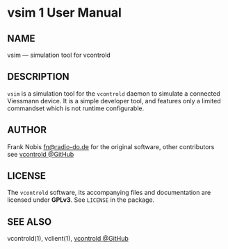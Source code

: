 vsim 1 User Manual
==================

NAME
----

vsim — simulation tool for vcontrold


DESCRIPTION
-----------

`vsim` is a simulation tool for the `vcontrold` daemon to simulate a connected Viessmann device.
It is a simple developer tool, and features only a limited commandset which is not runtime configurable.

AUTHOR
------

Frank Nobis <fn@radio-do.de> for the original software,
other contributors see [vcontrold @GitHub](https://github.com/openv/vcontrold)

LICENSE
-------

The `vcontrold` software, its accompanying files and documentation are licensed under **GPLv3**.
See `LICENSE` in the package.


SEE ALSO
--------

vcontrold(1), vclient(1), [vcontrold @GitHub](https://github.com/openv/vcontrold)

